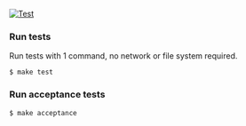 [![Test](https://github.com/iMega/mytheresa/actions/workflows/test.yml/badge.svg)](https://github.com/iMega/mytheresa/actions/workflows/test.yml)

### Run tests

Run tests with 1 command, no network or file system required.

```
$ make test
```

### Run acceptance tests

```
$ make acceptance
```

